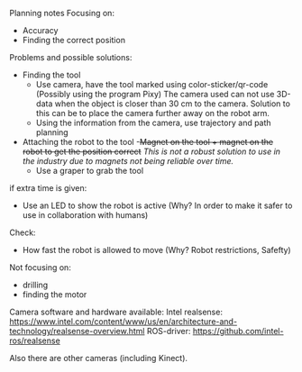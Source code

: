 Planning notes
Focusing on:
* Accuracy 
* Finding the correct position

Problems and possible solutions:
* Finding the tool 
  - Use camera, have the tool marked using color-sticker/qr-code (Possibly using the program Pixy)
  	The camera used can not use 3D-data when the object is closer than 30 cm to the camera.
	Solution to this can be to place the camera further away on the robot arm.
  - Using the information from the camera, use trajectory and path planning
* Attaching the robot to the tool
  -~~Magnet on the tool + magnet on the robot to get the position correct~~
  	*This is not a robust solution to use in the industry due to magnets not being reliable over time.*
  - Use a graper to grab the tool

if extra time is given:
* Use an LED to show the robot is active (Why? In order to make it safer to use in collaboration with humans)

Check:
* How fast the robot is allowed to move (Why? Robot restrictions, Safefty)

Not focusing on:
* drilling
* finding the motor


Camera software and hardware available:
Intel realsense: https://www.intel.com/content/www/us/en/architecture-and-technology/realsense-overview.html
ROS-driver: https://github.com/intel-ros/realsense

Also there are other cameras (including Kinect).
